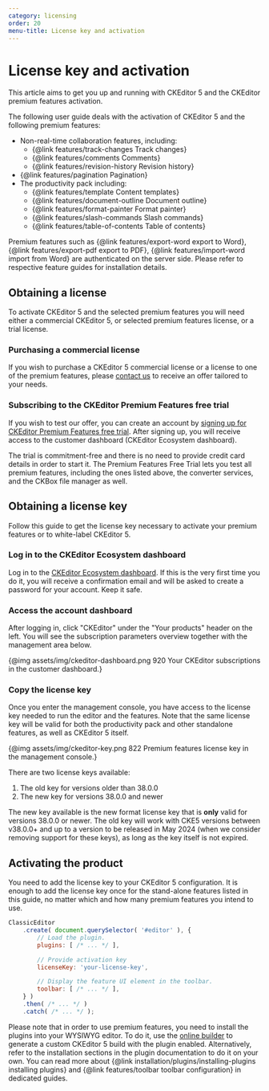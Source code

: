 ```yaml
---
category: licensing
order: 20
menu-title: License key and activation
---
```


# License key and activation

This article aims to get you up and running with CKEditor 5 and the CKEditor premium features activation.

The following user guide deals with the activation of CKEditor 5 and the following premium features:
* Non-real-time collaboration features, including:
	* {@link features/track-changes Track changes}
	* {@link features/comments Comments}
	* {@link features/revision-history Revision history}
* {@link features/pagination Pagination}
* The productivity pack including:
	* {@link features/template Content templates}
	* {@link features/document-outline Document outline}
	* {@link features/format-painter Format painter}
	* {@link features/slash-commands Slash commands}
	* {@link features/table-of-contents Table of contents}

Premium features such as {@link features/export-word export to Word}, {@link features/export-pdf export to PDF}, {@link features/import-word import from Word} are authenticated on the server side. Please refer to respective feature guides for installation details.

## Obtaining a license

To activate CKEditor 5 and the selected premium features you will need either a commercial CKEditor 5, or selected premium features license, or a trial license.

### Purchasing a commercial license

If you wish to purchase a CKEditor 5 commercial license or a license to one of the premium features, please [contact us](https://ckeditor.com/contact/?sales=true#contact-form) to receive an offer tailored to your needs.

### Subscribing to the CKEditor Premium Features free trial

If you wish to test our offer, you can create an account by [signing up for CKEditor Premium Features free trial](https://orders.ckeditor.com/trial/premium-features). After signing up, you will receive access to the customer dashboard (CKEditor Ecosystem dashboard).

The trial is commitment-free and there is no need to provide credit card details in order to start it. The Premium Features Free Trial lets you test all premium features, including the ones listed above, the converter services, and the CKBox file manager as well.

## Obtaining a license key

Follow this guide to get the license key necessary to activate your premium features or to white-label CKEditor 5.

### Log in to the CKEditor Ecosystem dashboard

Log in to the [CKEditor Ecosystem dashboard](https://dashboard.ckeditor.com). If this is the very first time you do it, you will receive a confirmation email and will be asked to create a password for your account. Keep it safe.

### Access the account dashboard

After logging in, click "CKEditor" under the "Your products" header on the left. You will see the subscription parameters overview together with the management area below.

{@img assets/img/ckeditor-dashboard.png 920 Your CKEditor subscriptions in the customer dashboard.}

### Copy the license key

Once you enter the management console, you have access to the license key needed to run the editor and the features. Note that the same license key will be valid for both the productivity pack and other standalone features, as well as CKEditor 5 itself.

{@img assets/img/ckeditor-key.png 822 Premium features license key in the management console.}

There are two license keys available:
1. The old key for versions older than 38.0.0
2. The new key for versions 38.0.0 and newer

The new key available is the new format license key that is **only** valid for versions 38.0.0 or newer. The old key will work with CKE5 versions between v38.0.0+ and up to a version to be released in May 2024 (when we consider removing support for these keys), as long as the key itself is not expired.

## Activating the product

You need to add the license key to your CKEditor 5 configuration. It is enough to add the license key once for the stand-alone features listed in this guide, no matter which and how many premium features you intend to use.

```js
ClassicEditor
	.create( document.querySelector( '#editor' ), {
		// Load the plugin.
		plugins: [ /* ... */ ],

		// Provide activation key
		licenseKey: 'your-license-key',

		// Display the feature UI element in the toolbar.
		toolbar: [ /* ... */ ],
	} )
	.then( /* ... */ )
	.catch( /* ... */ );
```

Please note that in order to use premium features, you need to install the plugins into your WYSIWYG editor. To do it, use the [online builder](https://ckeditor.com/ckeditor-5/online-builder/) to generate a custom CKEditor 5 build with the plugin enabled. Alternatively, refer to the installation sections in the plugin documentation to do it on your own. You can read more about {@link installation/plugins/installing-plugins installing plugins} and {@link features/toolbar toolbar configuration} in dedicated guides.
